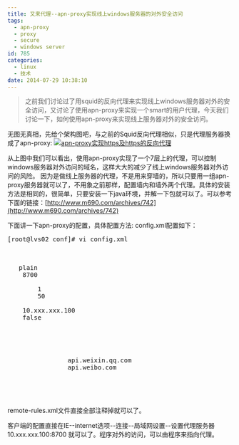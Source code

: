 ```yaml
---
title: 又来代理--apn-proxy实现线上windows服务器的对外安全访问
tags:
  - apn-proxy
  - proxy
  - secure
  - windows server
id: 785
categories:
  - linux
  - 技术
date: 2014-07-29 10:38:10
---
```


> 之前我们讨论过了用squid的反向代理来实现线上windows服务器对外的安全访问，又讨论了使用apn-proxy来实现一个smart的用户代理，今天我们讨论一下，如何使用apn-proxy来实现线上服务器对外的安全访问。

无图无真相，先给个架构图吧，与之前的Squid反向代理相似，只是代理服务器换成了apn-proxy:
[![apn-proxy实现https及https的反向代理](http://www.m690.com/wp-content/uploads/2014/07/apn-proxy实现https及https的反向代理.jpg)](http://www.m690.com/wp-content/uploads/2014/07/apn-proxy实现https及https的反向代理.jpg)

从上图中我们可以看出，使用apn-proxy实现了一个7层上的代理，可以控制windows服务器对外访问的域名，这样大大的减少了线上windows服务器对外访问的风险。
因为是做线上服务器的代理，不是用来穿墙的，所以只要用一组apn-proxy服务器就可以了，不用象之前那样，配置墙内和墙外两个代理。具体的安装方法是相同的，很简单，只要安装一下java环境，并解一下包就可以了。可以参考下面的链接：[http://www.m690.com/archives/742](http://www.m690.com/archives/742)

下面讲一下apn-proxy的配置，具体配置方法:
config.xml配置如下：
<pre>
[root@lvs02 conf]# vi config.xml
<?xml version="1.0" encoding="UTF-8" ?>
<apn-proxy>
    <!--By default, config apn-proxy listen in plain mode act as a normal http proxy server-->
   <listen-type>plain</listen-type>  <!--直接使用明文方式,这样客户端配置起来比较通用-->
    <port>8700</port> <!--端口-->
    <thread-count>
        <boss>1</boss>
        <worker>50</worker>
    </thread-count>
    <pac-host>10.xxx.xxx.100</pac-host>  <!-- 设置本机监听ip地址 -->
    <use-ipv6>false</use-ipv6>
    <!-- config the local ip when access the original host -->
    <local-ip-rules>
        <rule>
            <local-ip></local-ip>
            <apply-list>
                <original-host>api.weixin.qq.com</original-host>   <!--设置可以对外代理的域名-->
                <original-host>api.weibo.com</original-host>
            </apply-list>
        </rule>
    </local-ip-rules>
</apn-proxy>
</pre>
remote-rules.xml文件直接全部注释掉就可以了。

客户端的配置直接在IE--internet选项--连接--局域网设置--设置代理服务器 10.xxx.xxx.100:8700 就可以了。程序对外的访问，可以由程序来指向代理。 